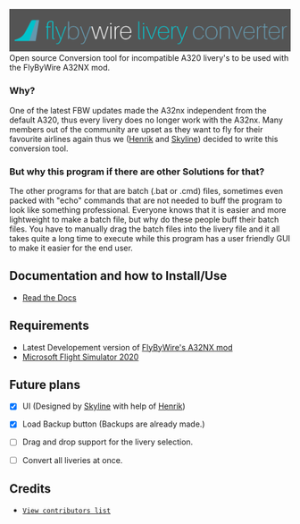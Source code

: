 ![FlyByWire LiveryConverter](/Resources/fbwps.png)
 Open source Conversion tool for incompatible A320 livery's to be used with the FlyByWire A32NX mod. 

### Why?
One of the latest FBW updates made the A32nx independent from the default A320, thus every livery does no longer work with the A32nx. Many members out of the community are upset as they want to fly for their favourite airlines again thus we ([Henrik](https://github.com/henriklmao "My GitHub") and [Skyline](https://github.com/wunderkekshd "His GitHub")) decided to write this conversion tool.

### But why this program if there are other Solutions for that?
The other programs for that are batch (.bat or .cmd) files, sometimes even packed with "echo" commands that are not needed to buff the program to look like something professional. Everyone knows that it is easier and more lightweight to make a batch file, but why do these people buff their batch files. You have to manually drag the batch files into the livery file and it all takes quite a long time to execute while this program has a user friendly GUI to make it easier for the end user. 

## Documentation and how to Install/Use
- [Read the Docs](https://github.com/Henriklmao/FBWLiveryConverter/blob/main/DOCS/Docs.md "Read the Docs")

## Requirements

- Latest Developement version of [FlyByWire's A32NX mod](https://github.com/flybywiresim/a32nx "Visit FlyByWire's Github")
- [Microsoft Flight Simulator 2020](https://store.steampowered.com/app/1250410/Microsoft_Flight_Simulator/ "Buy MSFS on Steam")

## Future plans
 
 - [x] UI (Designed by [Skyline](https://github.com/wunderkekshd/ "His GitHub") with help of [Henrik](https://github.com/henriklmao/ "My GitHub"))
 - [x] Load Backup button (Backups are already made.)
 - [ ] Drag and drop support for the livery selection.
 - [ ] Convert all liveries at once.


## Credits
- [`View contributors list`](https://github.com/Henriklmao/FBWLiveryConverter/blob/main/DOCS/contributors.md "contributors.md")
